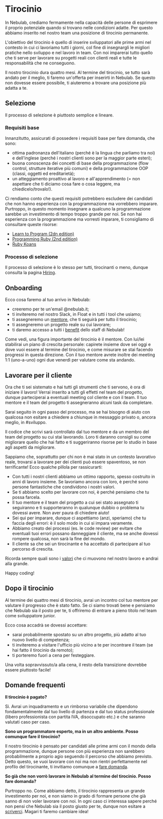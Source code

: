 # Tirocinio

In Nebulab, crediamo fermamente nella capacità delle persone di esprimere il proprio potenziale
quando si trovano nelle condizioni adatte. Per questo abbiamo inserito nel nostro team una posizione
di tirocinio permanente.

L'obiettivo del tirocinio è quello di inserire sviluppatori alle prime armi nel contesto in cui ci 
lavoriamo tutti i giorni, col fine di insegnargli le migliori pratiche nello sviluppo e nel lavoro
in team. Con noi imparerai tutto quello che ti serve per lavorare su progetti reali con clienti 
reali e tutte le responsabilità che ne conseguono.

Il nostro tirocinio dura quattro mesi. Al termine del tirocinio, se tutto sarà andato per il meglio,
ti faremo un'offerta per inserirti in Nebulab. Se questo non dovesse essere possibile, ti aiuteremo 
a trovare una posizione più adatta a te.

## Selezione

Il processo di selezione è piuttosto semplice e lineare.

### Requisiti base

Innanzitutto, assicurati di possedere i requisiti base per fare domanda, che sono:

- ottima padronanza dell'italiano (perché è la lingua che parliamo tra noi) e dell'inglese (perché i 
nostri clienti sono per la maggior parte esteri);
- buona conoscenza dei concetti di base della programmazione (flow control, strutture iterative più 
comuni) e della programmazione OOP (classi, oggetti ed ereditarietà);
- un atteggiamento proattivo al lavoro e all'apprendimento (= non aspettare che ti diciamo cosa fare
o cosa leggere, ma chiedicelo/trovalo!).

Ci rendiamo conto che questi requisiti potrebbero escludere dei candidati che non hanno esperienza
con la programmazione ma vorrebbero imparare. Purtroppo, in questo momento insegnare a qualcuno la
programmazione sarebbe un investimento di tempo troppo grande per noi. Se non hai esperienza con la
programmazione ma vorresti imparare, ti consigliamo di consultare queste risorse:

- [Learn to Program (2dn edition)](https://pragprog.com/book/ltp2/learn-to-program)
- [Programming Ruby (2nd edition)](https://pragprog.com/book/ruby/programming-ruby)
- [Ruby Koans](http://rubykoans.com/)

### Processo di selezione

Il processo di selezione è lo stesso per tutti, tirocinanti o meno, dunque consulta la pagina
[Hiring](https://github.com/nebulab/playbook/blob/master/procedure/hiring.md).

## Onboarding

Ecco cosa faremo al tuo arrivo in Nebulab:

- creeremo per te un'email @nebulab.it;
- ti inviteremo nel nostro Slack, in Float e in tutti i tool che usiamo;
- ti assegneremo un [mentore](https://github.com/nebulab/playbook/blob/master/crescita-personale/mentoring-e-1-1.md),
che ti seguirà per tutto il tirocinio;
- ti assegneremo un progetto reale su cui lavorare;
- ti daremo accesso a tutti i [benefit](https://github.com/nebulab/playbook/blob/master/crescita-personale/benefit.md) 
dello staff di Nebulab!

Come vedi, una figura importante del tirocinio è il mentore. Con lui/lei stabilirai un piano di 
crescita personale: capirete insieme dove sei oggi e dove vuoi essere al termine del tirocinio, e 
come misurare se stai facendo progressi in questa direzione. Con il tuo mentore avrete inoltre dei 
meeting 1:1 (uno-a-uno) ogni due venerdì per valutare come sta andando.

## Lavorare per il cliente

Ora che ti sei sistemato e hai tutti gli strumenti che ti servono, è ora di iniziare il lavoro! 
Verrai inserito a tutti gli effetti nel team del progetto, dunque parteciperai a eventuali meeting
col cliente e con il team. Il tuo mentore e il team del progetto ti assegneranno alcuni task da 
completare. 

Sarai seguito in ogni passo del processo, ma se hai bisogno di aiuto con qualcosa non esitare a 
chiedere a chiunque in messaggio privato o, ancora meglio, in #sviluppo.

Il codice che scrivi sarà controllato dal tuo mentore e da un membro del team del progetto su cui 
stai lavorando. Loro ti daranno consigli su come migliorare quello che hai fatto e ti suggeriranno
risorse per lo studio in base agli aspetti da migliorare. 

Sappiamo che, soprattutto per chi non è mai stato in un contesto lavorativo reale, trovarsi a
lavorare per dei clienti può essere spaventoso, se non terrificante! Ecco qualche pillola per
rassicurarti:

- Con tutti i nostri clienti abbiamo un ottimo rapporto, spesso costruito in anni di lavoro insieme.
Se lavoriamo ancora con loro, è perché sono persone fantastiche che condividono i nostri valori.
- Se ti abbiamo scelto per lavorare con noi, è perché pensiamo che tu possa farcela.
- Il tuo mentore e il team del progetto a cui sei stato assegnato ti seguiranno e ti supporteranno
in qualunque dubbio o problema tu dovessi avere. Non aver paura di chiedere aiuto!
- Sei qui per imparare, dunque ci aspettiamo (anzi, speriamo) che tu faccia degli errori: è il solo
modo in cui si impara veramente.
- Abbiamo creato dei processi (es. le code review) per evitare che eventuali tuoi errori possano 
danneggiare il cliente, ma se anche dovessi rompere qualcosa, non sarà la fine del mondo.
- Il cliente sa che sei un tirocinante e ha accettato di partecipare al tuo percorso di crescita.

Ricorda sempre quali sono i [valori](https://github.com/nebulab/playbook/blob/master/su-di-noi/valori.md) 
che ci muovono nel nostro lavoro e andrai alla grande.

Happy coding!

## Dopo il tirocinio

Al termine dei quattro mesi di tirocinio, avrai un incontro col tuo mentore per valutare il 
progresso che è stato fatto. Se ci siamo trovati bene e pensiamo che Nebulab sia il posto per te, ti 
offriremo di entrare a pieno titolo nel team come sviluppatore junior. 

Ecco cosa accadrà se dovessi accettare:

- sarai probabilmente spostato su un altro progetto, più adatto al tuo nuovo livello di competenza;
- ti inviteremo a visitare l'ufficio più vicino a te per incontrare il team (se hai fatto il 
tirocinio da remoto);
- ti porteremo fuori a cena per festeggiare.

Una volta sopravvissuto/a alla cena, il resto della transizione dovrebbe essere piuttosto facile!

## Domande frequenti

**Il tirocinio è pagato?**

Sì. Avrai un inquadramento e un rimborso variabile che dipendono fondamentalmente dal tuo livello di 
partenza e dal tuo status professionale (libero professionista con partita IVA, disoccupato etc.) e 
che saranno valutati caso per caso.

**Sono un programmatore esperto, ma in un altro ambiente. Posso comunque fare il tirocinio?**

Il nostro tirocinio è pensato per candidati alle prime armi con il mondo della programmazione,
dunque persone con più esperienza non sarebbero probabilmente a proprio agio seguendo il percorso
che abbiamo previsto. Detto questo, se vuoi lavorare con noi ma non rientri perfettamente nel 
profilo del tirocinante, ti invitiamo comunque a [fare domanda](https://nebulab.it/careers).  

**So già che non vorrò lavorare in Nebulab al termine del tirocinio. Posso fare domanda?**

Purtroppo no. Come abbiamo detto, il tirocinio rappresenta un grande investimento per noi, e non
siamo in grado di formare persone che già sanno di non voler lavorare con noi. In ogni caso ci
interessa sapere perché non pensi che Nebulab sia il posto giusto per te, dunque non esitare a
[scriverci](https://nebulab.it/contact-us/). Magari ti faremo cambiare idea!
